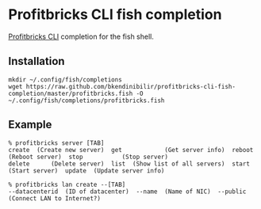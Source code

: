 Profitbricks CLI fish completion
================================
[Profitbricks CLI](https://github.com/profitbricks/profitbricks-cli) completion for the fish shell.

Installation
------------
    mkdir ~/.config/fish/completions
    wget https://raw.github.com/bkendinibilir/profitbricks-cli-fish-completion/master/profitbricks.fish -O ~/.config/fish/completions/profitbricks.fish
    
Example
-------
    % profitbricks server [TAB]
    create  (Create new server)  get            (Get server info)  reboot  (Reboot server)  stop           (Stop server)
    delete      (Delete server)  list  (Show list of all servers)  start    (Start server)  update  (Update server info)
    
    % profitbricks lan create --[TAB]
    --datacenterid  (ID of datacenter)  --name  (Name of NIC)  --public  (Connect LAN to Internet?)
